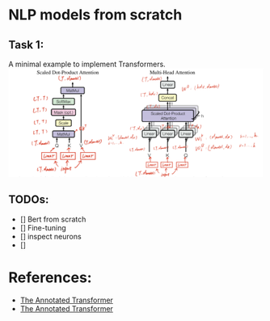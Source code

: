 # NLP models from scratch 

## Task 1: 
A minimal example to implement Transformers. 
![attention_shape](figs/attention_shape.jpeg)

## TODOs: 
- [] Bert from scratch 
- [] Fine-tuning 
- [] inspect neurons
- [] 

# References: 
  - [The Annotated Transformer](http://nlp.seas.harvard.edu/annotated-transformer/)
  - [The Annotated Transformer](https://github.com/gordicaleksa/pytorch-original-transformer/blob/main/The%20Annotated%20Transformer%20%2B%2B.ipynb)